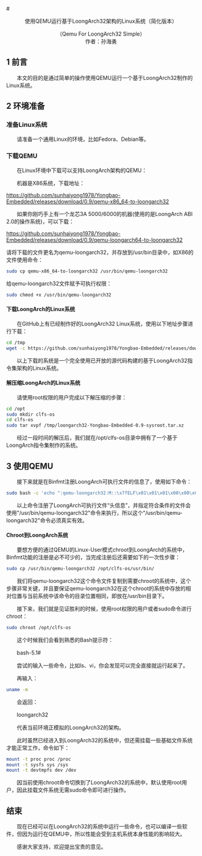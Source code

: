 ﻿﻿﻿﻿﻿﻿# <center>使用QEMU运行基于LoongArch32架构的Linux系统（简化版本）</center>

<center>（Qemu For LoongArch32 Simple）</center>  

<center>作者：孙海勇</center>

## 1 前言

　　本文的目的是通过简单的操作使用QEMU运行一个基于LoongArch32制作的Linux系统。

## 2 环境准备
### 准备Linux系统
　　请准备一个通用Linux的环境，比如Fedora、Debian等。

### 下载QEMU
　　在Linux环境中下载可以支持LoongArch架构的QEMU：

　　机器是X86系统，下载地址：

https://github.com/sunhaiyong1978/Yongbao-Embedded/releases/download/0.9/qemu-x86_64-to-loongarch32

　　如果你刚巧手上有一个龙芯3A 5000/6000的机器(使用的是LoongArch ABI 2.0的操作系统)，可以下载：

https://github.com/sunhaiyong1978/Yongbao-Embedded/releases/download/0.9/qemu-loongarch64-to-loongarch32

请将下载的文件更名为qemu-loongarch32，并存放到/usr/bin目录中，如X86的文件使用命令：

```sh
sudo cp qemu-x86_64-to-loongarch32 /usr/bin/qemu-loongarch32
```

给qemu-loongarch32文件赋予可执行权限：

```sh
sudo chmod +x /usr/bin/qemu-loongarch32
```

#### 下载LoongArch的Linux系统
　　在GitHub上有已经制作好的LoongArch32 Linux系统，使用以下地址步骤进行下载：  

```sh
cd /tmp
wget -c https://github.com/sunhaiyong1978/Yongbao-Embedded/releases/download/0.9/loongarch32-Yongbao-Embedded-0.9-sysroot.tar.xz
```

　　以上下载的系统是一个完全使用已开放的源代码构建的基于LoongArch32指令集架构的Linux系统。


#### 解压缩LoongArch的Linux系统
　　请使用root权限的用户完成以下解压缩的步骤：

```sh
cd /opt
sudo mkdir clfs-os
cd clfs-os
sudo tar xvpf /tmp/loongarch32-Yongbao-Embedded-0.9-sysroot.tar.xz
```
　　经过一段时间的解压后，我们就在/opt/clfs-os目录中拥有了一个基于LoongArch指令集制作的系统。

## 3 使用QEMU

　　接下来就是在Binfmt注册LoongArch可执行文件的信息了，使用如下命令：

```sh
sudo bash -c 'echo ":qemu-loongarch32:M::\x7fELF\x01\x01\x01\x00\x00\x00\x00\x00\x00\x00\x00\x00\x02\x00\x02\x01:\xff\xff\xff\xff\xff\xfe\xfe\x00\xff\xff\xff\xff\xff\xff\xff\xff\xfe\xff\xff\xff:/usr/bin/qemu-loongarch32:" > /proc/sys/fs/binfmt_misc/register'
```

　　以上命令注册了LoongArch可执行文件“头信息”，并指定符合条件的文件会使用"/usr/bin/qemu-loongarch32"命令来执行，所以这个"/usr/bin/qemu-loongarch32"命令必须真实有效。

#### Chroot到LoongArch系统
　　要想方便的通过QEMU的Linux-User模式chroot到LoongArch的系统中，Binfmt功能的注册是必不可少的，当完成注册后还需要如下的一次性步骤：

```sh
sudo cp /usr/bin/qemu-loongarch32 /opt/clfs-os/usr/bin/
```

　　我们将qemu-loongarch32这个命令文件复制到需要chroot的系统中，这个步骤非常关键，并且要保证qemu-loongarch32在这个chroot的系统中存放的相对位置与当前系统中该命令的目录位置相同，即放在/usr/bin目录下。

　　接下来，我们就是见证胜利的时候，使用root权限的用户或者sudo命令进行chroot：

```sh
sudo chroot /opt/clfs-os
```
　　这个时候我们会看到熟悉的Bash提示符：

　　bash-5.1#

　　尝试的输入一些命令，比如ls、vi，你会发现可以完全直接就运行起来了。

　　再输入：  

```sh
uname -m
```  
　　会返回： 

　　loongarch32

　　代表当前环境正模拟的LoongArch32的架构。

　　此时虽然已经进入到LoongArch32的系统中，但还需挂载一些基础文件系统才能正常工作，命令如下：

```sh
mount -t proc proc /proc
mount -t sysfs sys /sys
mount -t devtmpfs dev /dev
```

　　因当前使用chroot命令切换到了LoongArch32的系统中，默认使用root用户，因此挂载文件系统无需sudo命令即可进行操作。


## 结束

　　现在已经可以在LoongArch32的系统中运行一些命令，也可以编译一些软件，但因为运行在QEMU中，所以性能会受到主机系统本身性能的影响较大。

　　感谢大家支持，欢迎提出宝贵的意见。







